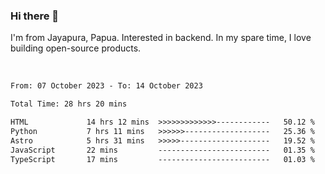 ### Hi there 👋

I'm from Jayapura, Papua. Interested in backend. In my spare time, I love building open-source products.

<br>

 
 <!--START_SECTION:waka-->

```txt
From: 07 October 2023 - To: 14 October 2023

Total Time: 28 hrs 20 mins

HTML             14 hrs 12 mins  >>>>>>>>>>>>>------------   50.12 %
Python           7 hrs 11 mins   >>>>>>-------------------   25.36 %
Astro            5 hrs 31 mins   >>>>>--------------------   19.52 %
JavaScript       22 mins         -------------------------   01.35 %
TypeScript       17 mins         -------------------------   01.03 %
```

<!--END_SECTION:waka-->
